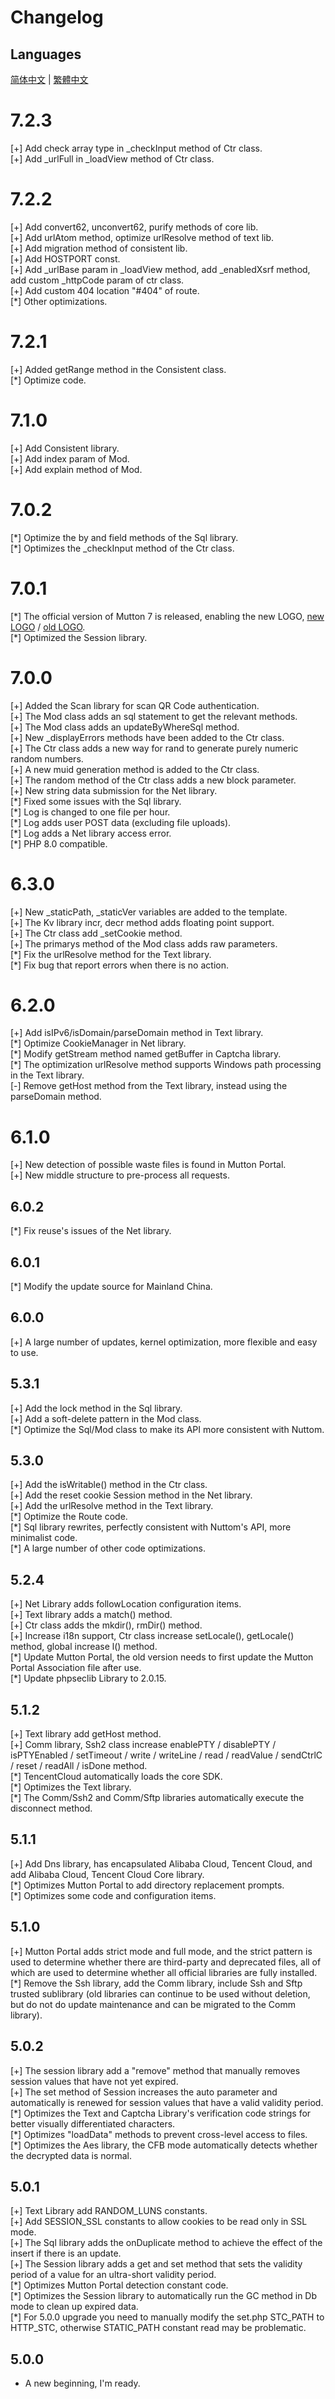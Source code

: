 # Changelog

## Languages

[简体中文](./CHANGELOG.sc.md) | [繁體中文](./CHANGELOG.tc.md)

# 7.2.3

[+] Add check array type in _checkInput method of Ctr class.  
[+] Add _urlFull in _loadView method of Ctr class.

# 7.2.2

[+] Add convert62, unconvert62, purify methods of core lib.  
[+] Add urlAtom method, optimize urlResolve method of text lib.  
[+] Add migration method of consistent lib.  
[+] Add HOSTPORT const.  
[+] Add _urlBase param in _loadView method, add _enabledXsrf method, add custom _httpCode param of ctr class.  
[+] Add custom 404 location "#404" of route.  
[\*] Other optimizations.

# 7.2.1

[+] Added getRange method in the Consistent class.  
[\*] Optimize code.

# 7.1.0

[+] Add Consistent library.  
[+] Add index param of Mod.  
[+] Add explain method of Mod.

# 7.0.2 

[\*] Optimize the by and field methods of the Sql library.  
[\*] Optimizes the _checkInput method of the Ctr class.

# 7.0.1

[\*] The official version of Mutton 7 is released, enabling the new LOGO, [new LOGO]([2022-03-29]logo.png) / [old LOGO](logo.png).  
[\*] Optimized the Session library.

# 7.0.0

[+] Added the Scan library for scan QR Code authentication.  
[+] The Mod class adds an sql statement to get the relevant methods.  
[+] The Mod class adds an updateByWhereSql method.  
[+] New _displayErrors methods have been added to the Ctr class.  
[+] The Ctr class adds a new way for rand to generate purely numeric random numbers.  
[+] A new muid generation method is added to the Ctr class.  
[+] The random method of the Ctr class adds a new block parameter.  
[+] New string data submission for the Net library.  
[\*] Fixed some issues with the Sql library.  
[\*] Log is changed to one file per hour.  
[\*] Log adds user POST data (excluding file uploads).  
[\*] Log adds a Net library access error.  
[\*] PHP 8.0 compatible.

# 6.3.0

[+] New _staticPath, _staticVer variables are added to the template.  
[+] The Kv library incr, decr method adds floating point support.  
[+] The Ctr class add _setCookie method.  
[+] The primarys method of the Mod class adds raw parameters.  
[\*] Fix the urlResolve method for the Text library.  
[\*] Fix bug that report errors when there is no action.

# 6.2.0

[+] Add isIPv6/isDomain/parseDomain method in Text library.  
[\*] Optimize CookieManager in Net library.  
[\*] Modify getStream method named getBuffer in Captcha library.  
[\*] The optimization urlResolve method supports Windows path processing in the Text library.  
[-] Remove getHost method from the Text library, instead using the parseDomain method.

# 6.1.0

[+] New detection of possible waste files is found in Mutton Portal.  
[+] New middle structure to pre-process all requests.

## 6.0.2

[\*] Fix reuse's issues of the Net library.

## 6.0.1

[\*] Modify the update source for Mainland China.

## 6.0.0

[+] A large number of updates, kernel optimization, more flexible and easy to use.

## 5.3.1

[+] Add the lock method in the Sql library.  
[+] Add a soft-delete pattern in the Mod class.  
[\*] Optimize the Sql/Mod class to make its API more consistent with Nuttom.

## 5.3.0  

[+] Add the isWritable() method in the Ctr class.  
[+] Add the reset cookie Session method in the Net library.  
[+] Add the urlResolve method in the Text library.  
[\*] Optimize the Route code.  
[\*] Sql library rewrites, perfectly consistent with Nuttom's API, more minimalist code.  
[\*] A large number of other code optimizations.

## 5.2.4

[+] Net Library adds followLocation configuration items.  
[+] Text library adds a match() method.  
[+] Ctr class adds the mkdir(), rmDir() method.  
[+] Increase i18n support, Ctr class increase setLocale(), getLocale() method, global increase l() method.  
[\*] Update Mutton Portal, the old version needs to first update the Mutton Portal Association file after use.  
[\*] Update phpseclib Library to 2.0.15.

## 5.1.2

[+] Text library add getHost method.  
[+] Comm library, Ssh2 class increase enablePTY / disablePTY / isPTYEnabled / setTimeout / write / writeLine / read / readValue / sendCtrlC / reset / readAll / isDone method.  
[\*] TencentCloud automatically loads the core SDK.  
[\*] Optimizes the Text library.  
[\*] The Comm/Ssh2 and Comm/Sftp libraries automatically execute the disconnect method.

## 5.1.1

[+] Add Dns library, has encapsulated Alibaba Cloud, Tencent Cloud, and add Alibaba Cloud, Tencent Cloud Core library.  
[\*] Optimizes Mutton Portal to add directory replacement prompts.  
[\*] Optimizes some code and configuration items.

## 5.1.0

[+] Mutton Portal adds strict mode and full mode, and the strict pattern is used to determine whether there are third-party and deprecated files, all of which are used to determine whether all official libraries are fully installed.  
[\*] Remove the Ssh library, add the Comm library, include Ssh and Sftp trusted sublibrary (old libraries can continue to be used without deletion, but do not do update maintenance and can be migrated to the Comm library).

## 5.0.2

[+] The session library add a "remove" method that manually removes session values that have not yet expired.  
[+] The set method of Session increases the auto parameter and automatically is renewed for session values that have a valid validity period.  
[\*] Optimizes the Text and Captcha Library's verification code strings for better visually differentiated characters.  
[\*] Optimizes "loadData" methods to prevent cross-level access to files.  
[\*] Optimizes the Aes library, the CFB mode automatically detects whether the decrypted data is normal.

## 5.0.1

[+] Text Library add RANDOM_LUNS constants.  
[+] Add SESSION_SSL constants to allow cookies to be read only in SSL mode.  
[+] The Sql library adds the onDuplicate method to achieve the effect of the insert if there is an update.  
[+] The Session library adds a get and set method that sets the validity period of a value for an ultra-short validity period.  
[\*] Optimizes Mutton Portal detection constant code.  
[\*] Optimizes the Session library to automatically run the GC method in Db mode to clean up expired data.  
[\*] For 5.0.0 upgrade you need to manually modify the set.php STC_PATH to HTTP_STC, otherwise STATIC_PATH constant read may be problematic.

## 5.0.0

- A new beginning, I'm ready.